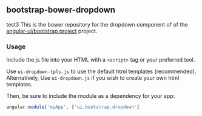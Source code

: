 
## bootstrap-bower-dropdown

test3
This is the bower repository for the dropdown component of of the [angular-ui/bootstrap project](https://github.com/angular-ui/bootstrap) project.

### Usage

Include the js file into your HTML with a `<script>` tag or your preferred tool.

Use `ui-dropdown-tpls.js` to use the default html templates (recommended). Alternatively, Use `ui-dropdown.js` if you wish to create your own html templates.

Then, be sure to include the module as a dependency for your app:
```js
angular.module('myApp', ['ui.bootstrap.dropdown']
```


